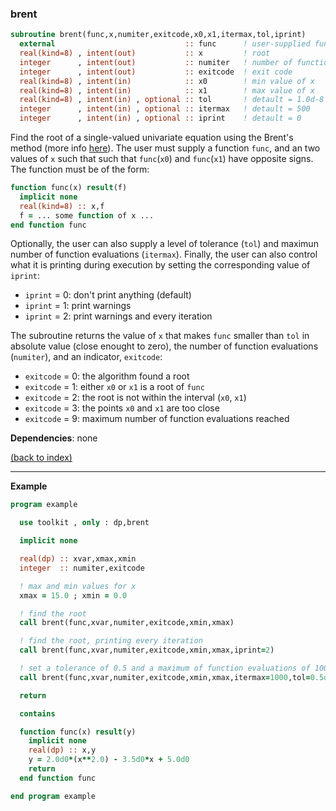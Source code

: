
### brent

```fortran
subroutine brent(func,x,numiter,exitcode,x0,x1,itermax,tol,iprint)
  external                             :: func      ! user-supplied function
  real(kind=8) , intent(out)           :: x         ! root
  integer      , intent(out)           :: numiter   ! number of functions evaluations
  integer      , intent(out)           :: exitcode  ! exit code
  real(kind=8) , intent(in)            :: x0        ! min value of x
  real(kind=8) , intent(in)            :: x1        ! max value of x
  real(kind=8) , intent(in) , optional :: tol       ! detault = 1.0d-8
  integer      , intent(in) , optional :: itermax   ! detault = 500
  integer      , intent(in) , optional :: iprint    ! detault = 0
```

Find the root of a single-valued univariate equation using the Brent's method (more info [here](https://en.wikipedia.org/wiki/Brent%27s_method)). The user must supply a function ```func```, and an two values of ```x```  such that such that ```func```(```x0```) and ```func```(```x1```) have opposite signs. The function must be of the form:

```fortran
function func(x) result(f)
  implicit none
  real(kind=8) :: x,f
  f = ... some function of x ...
end function func
```

Optionally, the user can also supply a level of tolerance (```tol```) and maximun number of function evaluations (```itermax```). Finally, the user can also control what it is printing during execution by setting the corresponding value of ```iprint```:

- ```iprint``` = 0: don't print anything (default)
- ```iprint``` = 1: print warnings
- ```iprint``` = 2: print warnings and every iteration

The subroutine returns the value of ```x``` that makes ```func``` smaller than ```tol``` in absolute value (close enought to zero), the number of function evaluations (```numiter```), and an indicator, ```exitcode```:

- ```exitcode``` = 0: the algorithm found a root
- ```exitcode``` = 1: either ```x0``` or ```x1``` is a root of ```func```
- ```exitcode``` = 2: the root is not within the interval (```x0```, ```x1```)
- ```exitcode``` = 3: the points ```x0``` and ```x1``` are too close
- ```exitcode``` = 9: maximum number of function evaluations reached

**Dependencies**: none

[(back to index)](../index.md)

---

**Example**

```fortran
program example

  use toolkit , only : dp,brent

  implicit none

  real(dp) :: xvar,xmax,xmin
  integer  :: numiter,exitcode

  ! max and min values for x
  xmax = 15.0 ; xmin = 0.0

  ! find the root
  call brent(func,xvar,numiter,exitcode,xmin,xmax)

  ! find the root, printing every iteration
  call brent(func,xvar,numiter,exitcode,xmin,xmax,iprint=2)

  ! set a tolerance of 0.5 and a maximum of function evaluations of 1000
  call brent(func,xvar,numiter,exitcode,xmin,xmax,itermax=1000,tol=0.5d0,iprint=2)

  return

  contains

  function func(x) result(y)
    implicit none
    real(dp) :: x,y
    y = 2.0d0*(x**2.0) - 3.5d0*x + 5.0d0
    return
  end function func

end program example
```
